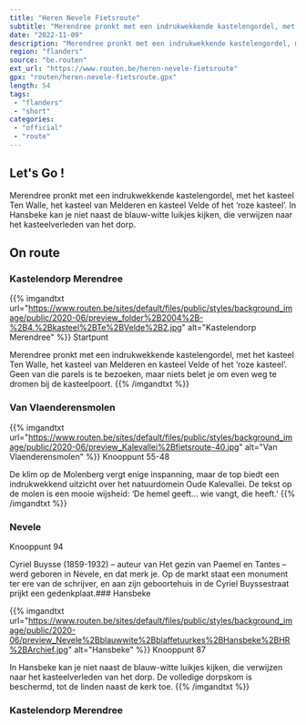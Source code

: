 ```yaml
---
title: "Heren Nevele Fietsroute"
subtitle: "Merendree pronkt met een indrukwekkende kastelengordel, met het kasteel Ten Walle, het kasteel van Melderen en kasteel Velde of het ‘roze kasteel’"
date: "2022-11-09"
description: "Merendree pronkt met een indrukwekkende kastelengordel, met het kasteel Ten Walle, het kasteel van Melderen en kasteel Velde of het ‘roze kasteel’"
region: "flanders"
source: "be.routen"
ext_url: "https://www.routen.be/heren-nevele-fietsroute"
gpx: "routen/heren-nevele-fietsroute.gpx"
length: 54
tags:
 - "flanders"
 - "short"
categories:
 - "official"
 - "route"
---
```


## Let's Go ! 

Merendree pronkt met een indrukwekkende kastelengordel, met het kasteel Ten Walle, het kasteel van Melderen en kasteel Velde of het ‘roze kasteel’. In Hansbeke kan je niet naast de blauw-witte luikjes kijken, die verwijzen naar het kasteelverleden van het dorp.

## On route

### Kastelendorp Merendree

{{% imgandtxt url="https://www.routen.be/sites/default/files/public/styles/background_image/public/2020-06/preview_folder%2B2004%2B-%2B4.%2Bkasteel%2BTe%2BVelde%2B2.jpg" alt="Kastelendorp Merendree" %}}
Startpunt

Merendree pronkt met een indrukwekkende kastelengordel, met het kasteel Ten Walle, het kasteel van Melderen en kasteel Velde of het ‘roze kasteel’. Geen van die parels is te bezoeken, maar niets belet je om even weg te dromen bij de kasteelpoort.
{{% /imgandtxt %}}

### Van Vlaenderensmolen

{{% imgandtxt url="https://www.routen.be/sites/default/files/public/styles/background_image/public/2020-06/preview_Kalevallei%2Bfietsroute-40.jpg" alt="Van Vlaenderensmolen" %}}
Knooppunt 55-48

De klim op de Molenberg vergt enige inspanning, maar de top biedt een indrukwekkend uitzicht over het natuurdomein Oude Kalevallei. De tekst op de molen is een mooie wijsheid: ‘De hemel geeft… wie vangt, die heeft.’
{{% /imgandtxt %}}

### Nevele

Knooppunt 94

Cyriel Buysse (1859-1932) – auteur van Het gezin van Paemel en Tantes – werd geboren in Nevele, en dat merk je. Op de markt staat een monument ter ere van de schrijver, en aan zijn geboortehuis in de Cyriel Buyssestraat prijkt een gedenkplaat.### Hansbeke

{{% imgandtxt url="https://www.routen.be/sites/default/files/public/styles/background_image/public/2020-06/preview_Nevele%2Bblauwwite%2Bblaffetuurkes%2BHansbeke%2BHR%2BArchief.jpg" alt="Hansbeke" %}}
Knooppunt 87

In Hansbeke kan je niet naast de blauw-witte luikjes kijken, die verwijzen naar het kasteelverleden van het dorp. De volledige dorpskom is beschermd, tot de linden naast de kerk toe.
{{% /imgandtxt %}}

### Kastelendorp Merendree


